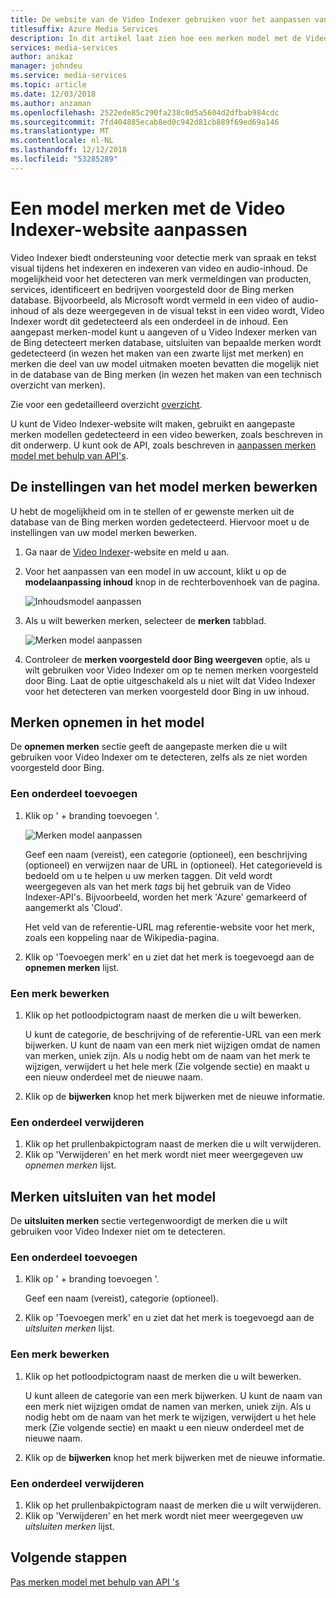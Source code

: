 ```yaml
---
title: De website van de Video Indexer gebruiken voor het aanpassen van een model merken - Azure
titlesuffix: Azure Media Services
description: In dit artikel laat zien hoe een merken model met de Video Indexer-website aanpassen.
services: media-services
author: anikaz
manager: johndeu
ms.service: media-services
ms.topic: article
ms.date: 12/03/2018
ms.author: anzaman
ms.openlocfilehash: 2522ede85c290fa238c0d5a5604d2dfbab984cdc
ms.sourcegitcommit: 7fd404885ecab8ed0c942d81cb889f69ed69a146
ms.translationtype: MT
ms.contentlocale: nl-NL
ms.lasthandoff: 12/12/2018
ms.locfileid: "53285289"
---
```

# <a name="customize-a-brands-model-with-the-video-indexer-website"></a>Een model merken met de Video Indexer-website aanpassen

Video Indexer biedt ondersteuning voor detectie merk van spraak en tekst visual tijdens het indexeren en indexeren van video en audio-inhoud. De mogelijkheid voor het detecteren van merk vermeldingen van producten, services, identificeert en bedrijven voorgesteld door de Bing merken database. Bijvoorbeeld, als Microsoft wordt vermeld in een video of audio-inhoud of als deze weergegeven in de visual tekst in een video wordt, Video Indexer wordt dit gedetecteerd als een onderdeel in de inhoud. Een aangepast merken-model kunt u aangeven of u Video Indexer merken van de Bing detecteert merken database, uitsluiten van bepaalde merken wordt gedetecteerd (in wezen het maken van een zwarte lijst met merken) en merken die deel van uw model uitmaken moeten bevatten die mogelijk niet in de database van de Bing merken (in wezen het maken van een technisch overzicht van merken).

Zie voor een gedetailleerd overzicht [overzicht](customize-brands-model-overview.md).

U kunt de Video Indexer-website wilt maken, gebruikt en aangepaste merken modellen gedetecteerd in een video bewerken, zoals beschreven in dit onderwerp. U kunt ook de API, zoals beschreven in [aanpassen merken model met behulp van API's](customize-brands-model-with-api.md).

## <a name="edit-the-settings-of-the-brands-model"></a>De instellingen van het model merken bewerken  

U hebt de mogelijkheid om in te stellen of er gewenste merken uit de database van de Bing merken worden gedetecteerd. Hiervoor moet u de instellingen van uw model merken bewerken.

1. Ga naar de [Video Indexer](https://www.videoindexer.ai/)-website en meld u aan.
2. Voor het aanpassen van een model in uw account, klikt u op de **modelaanpassing inhoud** knop in de rechterbovenhoek van de pagina.
 
   ![Inhoudsmodel aanpassen](./media/content-model-customization/content-model-customization.png) 
3. Als u wilt bewerken merken, selecteer de **merken** tabblad.

    ![Merken model aanpassen](./media/customize-brand-model/customize-brand-model.png)
4. Controleer de **merken voorgesteld door Bing weergeven** optie, als u wilt gebruiken voor Video Indexer om op te nemen merken voorgesteld door Bing. Laat de optie uitgeschakeld als u niet wilt dat Video Indexer voor het detecteren van merken voorgesteld door Bing in uw inhoud. 

## <a name="include-brands-in-the-model"></a>Merken opnemen in het model

De **opnemen merken** sectie geeft de aangepaste merken die u wilt gebruiken voor Video Indexer om te detecteren, zelfs als ze niet worden voorgesteld door Bing.  

### <a name="add-a-brand"></a>Een onderdeel toevoegen

1. Klik op ' + branding toevoegen '.

    ![Merken model aanpassen](./media/customize-brand-model/add-brand.png)

    Geef een naam (vereist), een categorie (optioneel), een beschrijving (optioneel) en verwijzen naar de URL in (optioneel).
    Het categorieveld is bedoeld om u te helpen u uw merken taggen. Dit veld wordt weergegeven als van het merk *tags* bij het gebruik van de Video Indexer-API's. Bijvoorbeeld, worden het merk 'Azure' gemarkeerd of aangemerkt als 'Cloud'.

    Het veld van de referentie-URL mag referentie-website voor het merk, zoals een koppeling naar de Wikipedia-pagina.
2. Klik op 'Toevoegen merk' en u ziet dat het merk is toegevoegd aan de **opnemen merken** lijst.

### <a name="edit-a-brand"></a>Een merk bewerken

1. Klik op het potloodpictogram naast de merken die u wilt bewerken.

    U kunt de categorie, de beschrijving of de referentie-URL van een merk bijwerken. U kunt de naam van een merk niet wijzigen omdat de namen van merken, uniek zijn. Als u nodig hebt om de naam van het merk te wijzigen, verwijdert u het hele merk (Zie volgende sectie) en maakt u een nieuw onderdeel met de nieuwe naam.
2. Klik op de **bijwerken** knop het merk bijwerken met de nieuwe informatie.

### <a name="delete-a-brand"></a>Een onderdeel verwijderen

1. Klik op het prullenbakpictogram naast de merken die u wilt verwijderen.
2. Klik op 'Verwijderen' en het merk wordt niet meer weergegeven uw *opnemen merken* lijst.

## <a name="exclude-brands-from-the-model"></a>Merken uitsluiten van het model

De **uitsluiten merken** sectie vertegenwoordigt de merken die u wilt gebruiken voor Video Indexer niet om te detecteren.

### <a name="add-a-brand"></a>Een onderdeel toevoegen

1. Klik op ' + branding toevoegen '.

    Geef een naam (vereist), categorie (optioneel).
2. Klik op 'Toevoegen merk' en u ziet dat het merk is toegevoegd aan de *uitsluiten merken* lijst.

### <a name="edit-a-brand"></a>Een merk bewerken

1. Klik op het potloodpictogram naast de merken die u wilt bewerken.

    U kunt alleen de categorie van een merk bijwerken. U kunt de naam van een merk niet wijzigen omdat de namen van merken, uniek zijn. Als u nodig hebt om de naam van het merk te wijzigen, verwijdert u het hele merk (Zie volgende sectie) en maakt u een nieuw onderdeel met de nieuwe naam.
2. Klik op de **bijwerken** knop het merk bijwerken met de nieuwe informatie.

### <a name="delete-a-brand"></a>Een onderdeel verwijderen

1. Klik op het prullenbakpictogram naast de merken die u wilt verwijderen.
2. Klik op 'Verwijderen' en het merk wordt niet meer weergegeven uw *uitsluiten merken* lijst.

## <a name="next-steps"></a>Volgende stappen

[Pas merken model met behulp van API 's](customize-brands-model-with-api.md)
